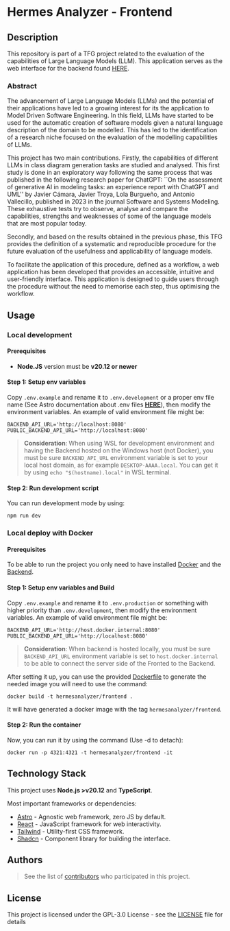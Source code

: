 # Hermes Analyzer - Frontend

## Description

This repository is part of a TFG project related to the evaluation of the capabilities of Large Language Models (LLM).
This application serves as the web interface for the backend found [HERE](https://github.com/atenearesearchgroup/llm-evaluator-backend).

### Abstract

The advancement of Large Language Models (LLMs) and the potential of their applications have led to a growing interest
for its the application to Model Driven Software Engineering. In this field, LLMs have started to be used for the
automatic creation of software models given a natural language description of the domain to be modelled. This has led to
the identification of a research niche focused on the evaluation of the modelling capabilities of LLMs.

This project has two main contributions. Firstly, the capabilities of different LLMs in class diagram generation tasks
are studied and analysed. This first study is done in an exploratory way following the same process that was published
in the following research paper for ChatGPT: ``On the assessment of generative AI in modeling tasks: an experience
report with ChatGPT and UML'' by Javier Cámara, Javier Troya, Lola Burgueño, and Antonio Vallecillo, published in 2023
in the journal Software and Systems Modeling. These exhaustive tests try to observe, analyse and compare the
capabilities, strengths and weaknesses of some of the language models that are most popular today.

Secondly, and based on the results obtained in the previous phase, this TFG provides the definition of a systematic and
reproducible procedure for the future evaluation of the usefulness and applicability of language models.

To facilitate the application of this procedure, defined as a workflow, a web application has been developed that
provides an accessible, intuitive and user-friendly interface. This application is designed to guide users through the
procedure without the need to memorise each step, thus optimising the workflow.

## Usage

### Local development

#### Prerequisites

- **Node.JS** version must be **v20.12 or newer** 

#### Step 1: Setup env variables

Copy ``.env.example`` and rename it to ``.env.development`` or a proper env file name (See Astro documentation about .env files [**HERE**](https://docs.astro.build/en/guides/environment-variables/#env-files)), then modify the environment variables. An example of valid environment file might be:

```
BACKEND_API_URL='http://localhost:8080'
PUBLIC_BACKEND_API_URL='http://localhost:8080'
```

> **Consideration**: When using WSL for development environment and having the Backend hosted on the Windows host (not Docker), you must be sure ``BACKEND_API_URL``
> environment variable is set to your local host domain, as for example ``DESKTOP-AAAA.local``. You can get it by using ``echo "$(hostname).local"`` in WSL terminal.

#### Step 2: Run development script

You can run development mode by using:

```
npm run dev
```

### Local deploy with Docker

#### Prerequisites

To be able to run the project you only need to have installed [Docker](https://www.docker.com) and the [Backend](https://github.com/atenearesearchgroup/llm-evaluator-backend).

#### Step 1: Setup env variables and Build

Copy ``.env.example`` and rename it to ``.env.production`` or something with higher priority than ``.env.development``, then modify the environment variables. An example of valid environment file might be:

```
BACKEND_API_URL='http://host.docker.internal:8080'
PUBLIC_BACKEND_API_URL='http://localhost:8080'
```

> **Consideration**: When backend is hosted locally, you must be sure ``BACKEND_API_URL``
> environment variable is set to ``host.docker.internal`` to be able to connect the server side of the Fronted to the Backend.

After setting it up, you can use the provided [Dockerfile](https://github.com/atenearesearchgroup/llm-evaluator-frontend/blob/master/Dockerfile) to generate the needed image you will need to use the command:

```
docker build -t hermesanalyzer/frontend .
```

It will have generated a docker image with the tag `hermesanalyzer/frontend`.

#### Step 2: Run the container

Now, you can run it by using the command (Use -d to detach):

```
docker run -p 4321:4321 -t hermesanalyzer/frontend -it
```

## Technology Stack

This project uses **Node.js >v20.12** and **TypeScript**.

Most important frameworks or dependencies:
- [Astro](https://astro.build) - Agnostic web framework, zero JS by default.
- [React](https://es.react.dev) - JavaScript framework for web interactivity.
- [Tailwind](https://tailwindcss.com) - Utility-first CSS framework.
- [Shadcn](https://ui.shadcn.com) - Component library for building the interface.

## Authors

> See the list of [contributors](https://github.com/atenearesearchgroup/llm-evaluator-backend/graphs/contributors) who
> participated in this project.

## License

This project is licensed under the GPL-3.0 License - see the [LICENSE](./LICENSE) file for details
